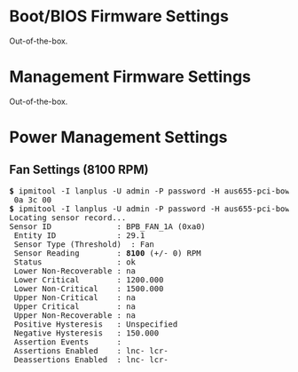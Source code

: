 # Boot/BIOS Firmware Settings

Out-of-the-box.

# Management Firmware Settings

Out-of-the-box.

# Power Management Settings

## Fan Settings (8100 RPM)

<pre>
<b>&dollar;</b> ipmitool -I lanplus -U admin -P password -H aus655-pci-bowie-bmc.qualcomm.com raw 0x2e 0x10 0x0a 0x3c 0 64 1 <b>100</b> 0xFF
 0a 3c 00
<b>&dollar;</b> ipmitool -I lanplus -U admin -P password -H aus655-pci-bowie-bmc.qualcomm.com sensor get BPB_FAN_1A
Locating sensor record...
Sensor ID              : BPB_FAN_1A (0xa0)
 Entity ID             : 29.1
 Sensor Type (Threshold)  : Fan
 Sensor Reading        : <b>8100</b> (+/- 0) RPM
 Status                : ok
 Lower Non-Recoverable : na
 Lower Critical        : 1200.000
 Lower Non-Critical    : 1500.000
 Upper Non-Critical    : na
 Upper Critical        : na
 Upper Non-Recoverable : na
 Positive Hysteresis   : Unspecified
 Negative Hysteresis   : 150.000
 Assertion Events      :
 Assertions Enabled    : lnc- lcr-
 Deassertions Enabled  : lnc- lcr-
</pre>
